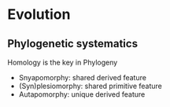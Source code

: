 # Evolution

## Phylogenetic systematics

Homology is the key in Phylogeny

- Snyapomorphy: shared derived feature
- (Syn)plesiomorphy: shared primitive feature
- Autapomorphy: unique derived feature